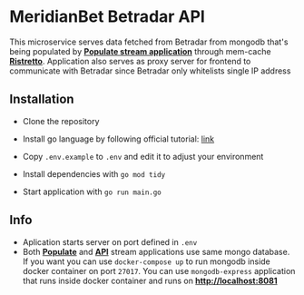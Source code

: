 # MeridianBet Betradar API
This microservice serves data fetched from Betradar from mongodb that's being populated by [**Populate stream application**](https://gitlab.com/meridianbet/meridianbet-stream-populate) through mem-cache [**Ristretto**](https://github.com/dgraph-io/ristretto). Application also serves as proxy server for frontend to communicate with Betradar since Betradar only whitelists single IP address

## Installation

- Clone the repository

- Install go language by following official tutorial: [link](https://go.dev/doc/install)

- Copy `.env.example` to `.env` and edit it to adjust your environment

- Install dependencies with `go mod tidy`

- Start application with `go run main.go`


## Info
- Aplication starts server on port defined in `.env`
- Both [**Populate**](https://gitlab.com/meridianbet/meridianbet-stream-populate) and [**API**](https://gitlab.com/meridianbet/meridianbet-stream-api) stream applications use same mongo database. If you want you can use `docker-compose up` to run mongodb inside docker container on port `27017`. You can use `mongodb-express` application that runs inside docker container and runs on [**http://localhost:8081**](http://localhost:8081)


